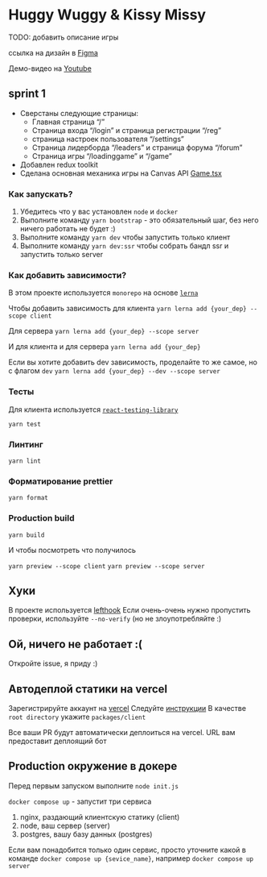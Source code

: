 # Huggy Wuggy & Kissy Missy

TODO: добавить описание игры

ссылка на дизайн в [Figma](https://www.figma.com/design/MGI2RDA8C7ZdQKD2iP95ei/sprint_game?node-id=0-1&t=7QbY9cBO0UgrBmd9-0)

Демо-видео на [Youtube](https://www.youtube.com/watch?v=43CW8S9K87w)
## sprint 1

- Сверстаны следующие страницы:
  - Главная страница “/”
  - Страница входа “/login” и страница регистрации “/reg”
  - страница настроек пользователя “/settings”
  - Страница лидерборда “/leaders” и страница форума “/forum”
  - Страница игры “/loadinggame” и “/game”
- Добавлен redux toolkit
- Сделана основная механика игры на Canvas API [Game.tsx](packages/client/src/logic/Game)

### Как запускать?

1. Убедитесь что у вас установлен `node` и `docker`
2. Выполните команду `yarn bootstrap` - это обязательный шаг, без него ничего работать не будет :)
3. Выполните команду `yarn dev` чтобы запустить только клиент
4. Выполните команду `yarn dev:ssr` чтобы собрать бандл ssr и запустить только server

### Как добавить зависимости?

В этом проекте используется `monorepo` на основе [`lerna`](https://github.com/lerna/lerna)

Чтобы добавить зависимость для клиента
`yarn lerna add {your_dep} --scope client`

Для сервера
`yarn lerna add {your_dep} --scope server`

И для клиента и для сервера
`yarn lerna add {your_dep}`

Если вы хотите добавить dev зависимость, проделайте то же самое, но с флагом `dev`
`yarn lerna add {your_dep} --dev --scope server`

### Тесты

Для клиента используется [`react-testing-library`](https://testing-library.com/docs/react-testing-library/intro/)

`yarn test`

### Линтинг

`yarn lint`

### Форматирование prettier

`yarn format`

### Production build

`yarn build`

И чтобы посмотреть что получилось

`yarn preview --scope client`
`yarn preview --scope server`

## Хуки

В проекте используется [lefthook](https://github.com/evilmartians/lefthook)
Если очень-очень нужно пропустить проверки, используйте `--no-verify` (но не злоупотребляйте :)

## Ой, ничего не работает :(

Откройте issue, я приду :)

## Автодеплой статики на vercel

Зарегистрируйте аккаунт на [vercel](https://vercel.com/)
Следуйте [инструкции](https://vitejs.dev/guide/static-deploy.html#vercel-for-git)
В качестве `root directory` укажите `packages/client`

Все ваши PR будут автоматически деплоиться на vercel. URL вам предоставит деплоящий бот

## Production окружение в докере

Перед первым запуском выполните `node init.js`

`docker compose up` - запустит три сервиса

1. nginx, раздающий клиентскую статику (client)
2. node, ваш сервер (server)
3. postgres, вашу базу данных (postgres)

Если вам понадобится только один сервис, просто уточните какой в команде
`docker compose up {sevice_name}`, например `docker compose up server`
